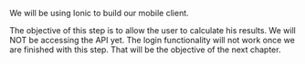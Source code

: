 We will be using Ionic to build our mobile client. 

The objective of this step is to allow the user to calculate his results. We will NOT be accessing the API yet. The login functionality will not work once we are finished with this step. That will be the objective of the next chapter.